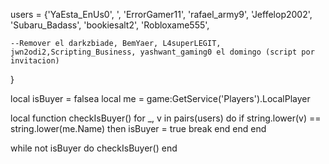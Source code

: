users = {'YaEsta_EnUs0', ', 'ErrorGamer11', 'rafael_army9', 'Jeffelop2002', 'Subaru_Badass', 'bookiesalt2', 'Robloxame555',

	

	--Remover el darkzbiade, BemYaer, L4superLEGIT, jwn2odi2,Scripting_Business, yashwant_gaming0 el domingo (script por invitacion)
}


local isBuyer = falsea
local me = game:GetService('Players').LocalPlayer


local function checkIsBuyer()
	for _, v in pairs(users) do
		if string.lower(v) == string.lower(me.Name) then
			isBuyer = true
			break
		end
	end
end

while not isBuyer do
	checkIsBuyer()
end
